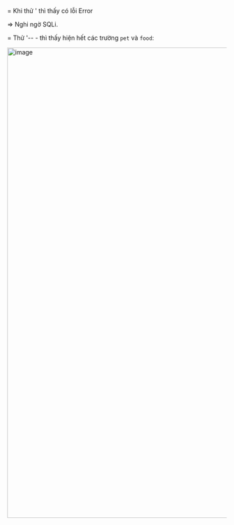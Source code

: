 = Khi thử ' thì thấy có lỗi Error

=> Nghi ngờ SQLi.

= Thử '-- - thì thấy hiện hết các trường `pet` và `food`:

<img width="1378" height="1078" alt="image" src="https://github.com/user-attachments/assets/d7b8da4a-2c6a-4bb1-9929-71f5508ddfc6" />


